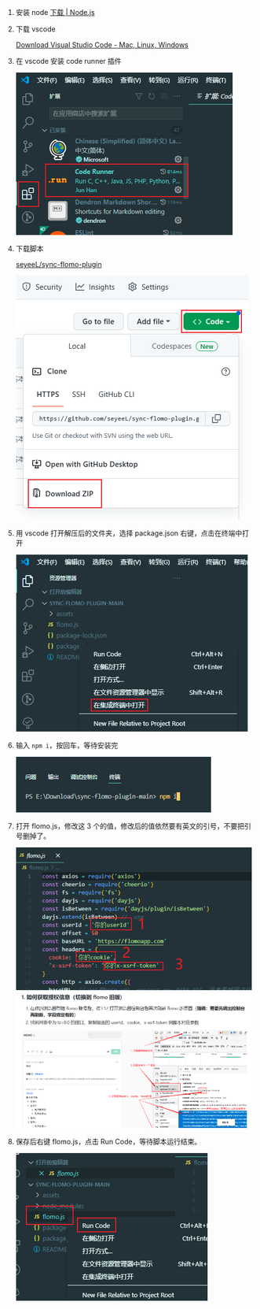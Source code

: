 1. 安装 node
   [下载 | Node.js](https://nodejs.org/zh-cn/download/ )

2. 下载 vscode

    [Download Visual Studio Code - Mac, Linux, Windows](https://code.visualstudio.com/download )

3. 在 vscode 安装 code runner 插件

   ![](../assets/6afc38606c38118dae452b568e41ffe4.png)

4. 下载脚本

   [seyeeL/sync-flomo-plugin](https://github.com/seyeeL/sync-flomo-plugin )
   
   ![](../assets/4c0e2f3d4c97e3d45e64c8d2d498f612.png)

5. 用 vscode 打开解压后的文件夹，选择 package.json 右键，点击在终端中打开

    ![](../assets/7a4d50d2173684a0cf42f51370881674.png)

6. 输入 `npm i`，按回车，等待安装完

    ![](../assets/c80e8fd5e1c32a35a36571ef4e58d50a.png)

7. 打开 flomo.js，修改这 3 个的值，修改后的值依然要有英文的引号，不要把引号删掉了。

   ![](../assets/e06adf3933f6031e31db98c030e5a20f.png)
   ![](../assets/87393328330b156d319e0e50538ad2af.png)

8. 保存后右键 flomo.js，点击 Run Code，等待脚本运行结束。

   ![](../assets/1a9249eef1a79f85559b551fe1da134e.png)
